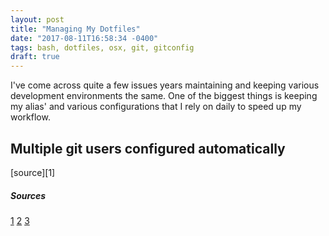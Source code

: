 ```yaml
---
layout: post
title: "Managing My Dotfiles"
date: "2017-08-11T16:58:34 -0400"
tags: bash, dotfiles, osx, git, gitconfig
draft: true
---
```


I've come across quite a few issues years maintaining and keeping various development environments the same. One of the biggest things is keeping my alias' and various configurations that I rely on daily to speed up my workflow.

## Multiple git users configured automatically

[source][1]

##### Sources

[1](https://nuclearsquid.com/writings/git-tricks-tips-workflows/)
[2](https://stackoverflow.com/questions/4220416/can-i-specify-multiple-users-for-myself-in-gitconfig)
[3](https://coderwall.com/p/6bqzvq/sudoless-brewed-rubygems-on-os-x)
